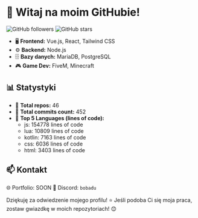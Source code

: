 # 🌟 Witaj na moim GitHubie!

![GitHub followers](https://img.shields.io/github/followers/Bobadu?style=for-the-badge)
![GitHub stars](https://img.shields.io/github/stars/Bobadu?style=for-the-badge)

- 🖥️ **Frontend:** Vue.js, React, Tailwind CSS
- ⚙️ **Backend:** Node.js
- 🗄️ **Bazy danych:** MariaDB, PostgreSQL
- 🎮 **Game Dev:** FiveM, Minecraft 

## 📊 Statystyki
- 🔹 **Total repos:** 46
- 🔹 **Total commits count:** 452
- 🔹 **Top 5 Languages (lines of code):**
  - js: 154778 lines of code
  - lua: 10809 lines of code
  - kotlin: 7163 lines of code
  - css: 6036 lines of code
  - html: 3403 lines of code

## 📫 Kontakt
🌐 Portfolio: SOON
💬 Discord: `bobadu`  

Dziękuję za odwiedzenie mojego profilu! ⭐ Jeśli podoba Ci się moja praca, zostaw gwiazdkę w moich repozytoriach! 😊
